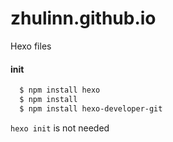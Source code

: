 # zhulinn.github.io
Hexo files

#### init
```bash
  $ npm install hexo
  $ npm install
  $ npm install hexo-developer-git
```
`hexo init` is not needed
